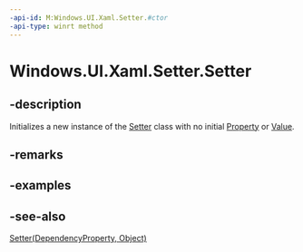```yaml
---
-api-id: M:Windows.UI.Xaml.Setter.#ctor
-api-type: winrt method
---
```


<!-- Method syntax
public Setter()
-->

# Windows.UI.Xaml.Setter.Setter

## -description
Initializes a new instance of the [Setter](setter.md) class with no initial [Property](setter_property.md) or [Value](setter_value.md).


## -remarks

## -examples

## -see-also
[Setter(DependencyProperty, Object)](setter_setter_592072496.md)
